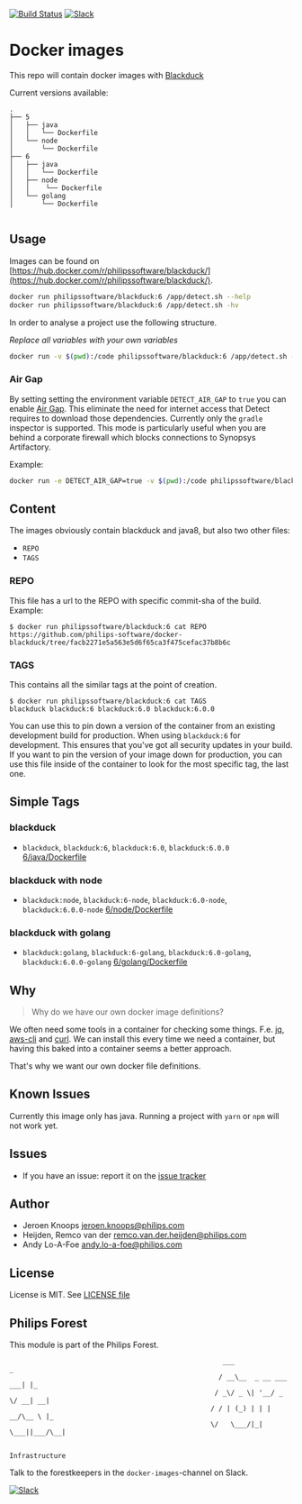 [![Build Status](https://github.com/philips-software/docker-blackduck/workflows/build/badge.svg)](https://github.com/philips-software/docker-blackduck/actions/)
[![Slack](https://philips-software-slackin.now.sh/badge.svg)](https://philips-software-slackin.now.sh)

# Docker images

This repo will contain docker images with [Blackduck](https://www.blackducksoftware.com/)

Current versions available:

```
.
├── 5
│   ├── java
│   │   └── Dockerfile
│   └── node
│       └── Dockerfile
├── 6
│   ├── java
│   │   └── Dockerfile
│   ├── node
│   │    └── Dockerfile
│   └── golang
│       └── Dockerfile


```
## Usage

Images can be found on [https://hub.docker.com/r/philipssoftware/blackduck/](https://hub.docker.com/r/philipssoftware/blackduck/).

``` bash
docker run philipssoftware/blackduck:6 /app/detect.sh --help
docker run philipssoftware/blackduck:6 /app/detect.sh -hv 
```

In order to analyse a project use the following structure.

_Replace all <your-xxxxx> variables with your own variables_

``` bash
docker run -v $(pwd):/code philipssoftware/blackduck:6 /app/detect.sh --blackduck.url=<your-blackduck-url> --blackduck.api.token=<your-token> --blackduck.trust.cert=true --detect.policy.check=true --detect.source.path=/code --detect.project.name=<your-project-name> --detect.project.version.name=<your-version>
```
### Air Gap 

By setting setting the environment variable `DETECT_AIR_GAP` to `true` you can enable [Air Gap](https://synopsys.atlassian.net/wiki/spaces/INTDOCS/pages/88506397/Running+Synopsys+Detect+in+Air+Gap+Offline+and+Dry+Run+Modes). This eliminate the need for internet access that Detect requires to download those dependencies. Currently only the `gradle` inspector is supported. This mode is particularly useful when you are behind a corporate firewall which blocks connections to Synopsys Artifactory.

Example:

```bash
docker run -e DETECT_AIR_GAP=true -v $(pwd):/code philipssoftware/blackduck:6 /app/detect.sh --blackduck.url=<your-blackduck-url> --blackduck.api.token=<your-token> --blackduck.trust.cert=true --detect.policy.check=true --detect.source.path=/code --detect.project.name=<your-project-name> --detect.project.version.name=<your-version>
```

## Content

The images obviously contain blackduck and java8, but also two other files:

- `REPO`
- `TAGS`

### REPO

This file has a url to the REPO with specific commit-sha of the build.
Example: 

```
$ docker run philipssoftware/blackduck:6 cat REPO
https://github.com/philips-software/docker-blackduck/tree/facb2271e5a563e5d6f65ca3f475cefac37b8b6c
```

### TAGS

This contains all the similar tags at the point of creation. 

```
$ docker run philipssoftware/blackduck:6 cat TAGS
blackduck blackduck:6 blackduck:6.0 blackduck:6.0.0
```

You can use this to pin down a version of the container from an existing development build for production. When using `blackduck:6` for development. This ensures that you've got all security updates in your build. If you want to pin the version of your image down for production, you can use this file inside of the container to look for the most specific tag, the last one.

## Simple Tags

### blackduck
- `blackduck`, `blackduck:6`, `blackduck:6.0`, `blackduck:6.0.0` [6/java/Dockerfile](6/java/Dockerfile)

### blackduck with node
- `blackduck:node`, `blackduck:6-node`, `blackduck:6.0-node`, `blackduck:6.0.0-node` [6/node/Dockerfile](6/node/Dockerfile)

### blackduck with golang
- `blackduck:golang`, `blackduck:6-golang`, `blackduck:6.0-golang`, `blackduck:6.0.0-golang` [6/golang/Dockerfile](6/golang/Dockerfile)


## Why

> Why do we have our own docker image definitions?

We often need some tools in a container for checking some things. F.e. [jq](https://stedolan.github.io/jq/), [aws-cli](https://aws.amazon.com/cli/) and [curl](https://curl.haxx.se/).
We can install this every time we need a container, but having this baked into a container seems a better approach.

That's why we want our own docker file definitions.

## Known Issues

Currently this image only has java. Running a project with `yarn` or `npm` will not work yet.

## Issues

- If you have an issue: report it on the [issue tracker](https://github.com/philips-software/docker-blackduck/issues)

## Author

- Jeroen Knoops <jeroen.knoops@philips.com>
- Heijden, Remco van der <remco.van.der.heijden@philips.com>
- Andy Lo-A-Foe <andy.lo-a-foe@philips.com>

## License

License is MIT. See [LICENSE file](LICENSE.md)

## Philips Forest

This module is part of the Philips Forest.

```
                                                     ___                   _
                                                    / __\__  _ __ ___  ___| |_
                                                   / _\/ _ \| '__/ _ \/ __| __|
                                                  / / | (_) | | |  __/\__ \ |_
                                                  \/   \___/|_|  \___||___/\__|  

                                                                 Infrastructure
```

Talk to the forestkeepers in the `docker-images`-channel on Slack.

[![Slack](https://philips-software-slackin.now.sh/badge.svg)](https://philips-software-slackin.now.sh)
